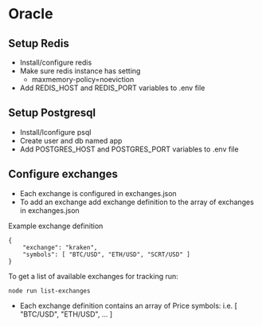 # Oracle
## Setup Redis

* Install/configure redis
* Make sure redis instance has setting
    * maxmemory-policy=noeviction
* Add REDIS_HOST and REDIS_PORT variables to .env file

## Setup Postgresql

* Install/lconfigure psql
* Create user and db named app
* Add POSTGRES_HOST and POSTGRES_PORT variables to .env file


## Configure exchanges

* Each exchange is configured in exchanges.json
* To add an exchange add exchange definition to the array of exchanges in exchanges.json

Example exchange definition

    {
        "exchange": "kraken",
        "symbols": [ "BTC/USD", "ETH/USD", "SCRT/USD" ]
    }

To get a list of available exchanges for tracking run:

    node run list-exchanges

* Each exchange definition contains an array of Price symbols: i.e. [ "BTC/USD", "ETH/USD", ... ]

